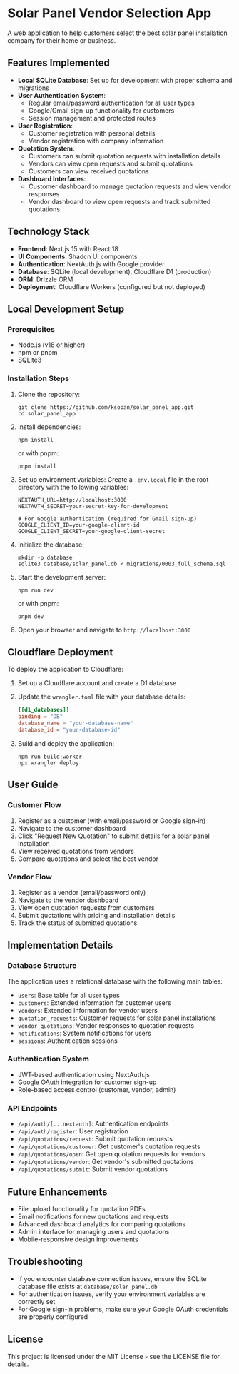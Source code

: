 # Solar Panel Vendor Selection App

A web application to help customers select the best solar panel installation company for their home or business.

## Features Implemented

- **Local SQLite Database**: Set up for development with proper schema and migrations
- **User Authentication System**: 
  - Regular email/password authentication for all user types
  - Google/Gmail sign-up functionality for customers
  - Session management and protected routes
- **User Registration**:
  - Customer registration with personal details
  - Vendor registration with company information
- **Quotation System**:
  - Customers can submit quotation requests with installation details
  - Vendors can view open requests and submit quotations
  - Customers can view received quotations
- **Dashboard Interfaces**:
  - Customer dashboard to manage quotation requests and view vendor responses
  - Vendor dashboard to view open requests and track submitted quotations

## Technology Stack

- **Frontend**: Next.js 15 with React 18
- **UI Components**: Shadcn UI components
- **Authentication**: NextAuth.js with Google provider
- **Database**: SQLite (local development), Cloudflare D1 (production)
- **ORM**: Drizzle ORM
- **Deployment**: Cloudflare Workers (configured but not deployed)

## Local Development Setup

### Prerequisites

- Node.js (v18 or higher)
- npm or pnpm
- SQLite3

### Installation Steps

1. Clone the repository:
   ```
   git clone https://github.com/ksopan/solar_panel_app.git
   cd solar_panel_app
   ```

2. Install dependencies:
   ```
   npm install
   ```
   or with pnpm:
   ```
   pnpm install
   ```

3. Set up environment variables:
   Create a `.env.local` file in the root directory with the following variables:
   ```
   NEXTAUTH_URL=http://localhost:3000
   NEXTAUTH_SECRET=your-secret-key-for-development
   
   # For Google authentication (required for Gmail sign-up)
   GOOGLE_CLIENT_ID=your-google-client-id
   GOOGLE_CLIENT_SECRET=your-google-client-secret
   ```

4. Initialize the database:
   ```
   mkdir -p database
   sqlite3 database/solar_panel.db < migrations/0003_full_schema.sql
   ```

5. Start the development server:
   ```
   npm run dev
   ```
   or with pnpm:
   ```
   pnpm dev
   ```

6. Open your browser and navigate to `http://localhost:3000`

## Cloudflare Deployment

To deploy the application to Cloudflare:

1. Set up a Cloudflare account and create a D1 database

2. Update the `wrangler.toml` file with your database details:
   ```toml
   [[d1_databases]]
   binding = "DB"
   database_name = "your-database-name"
   database_id = "your-database-id"
   ```

3. Build and deploy the application:
   ```
   npm run build:worker
   npx wrangler deploy
   ```

## User Guide

### Customer Flow

1. Register as a customer (with email/password or Google sign-in)
2. Navigate to the customer dashboard
3. Click "Request New Quotation" to submit details for a solar panel installation
4. View received quotations from vendors
5. Compare quotations and select the best vendor

### Vendor Flow

1. Register as a vendor (email/password only)
2. Navigate to the vendor dashboard
3. View open quotation requests from customers
4. Submit quotations with pricing and installation details
5. Track the status of submitted quotations

## Implementation Details

### Database Structure

The application uses a relational database with the following main tables:
- `users`: Base table for all user types
- `customers`: Extended information for customer users
- `vendors`: Extended information for vendor users
- `quotation_requests`: Customer requests for solar panel installations
- `vendor_quotations`: Vendor responses to quotation requests
- `notifications`: System notifications for users
- `sessions`: Authentication sessions

### Authentication System

- JWT-based authentication using NextAuth.js
- Google OAuth integration for customer sign-up
- Role-based access control (customer, vendor, admin)

### API Endpoints

- `/api/auth/[...nextauth]`: Authentication endpoints
- `/api/auth/register`: User registration
- `/api/quotations/request`: Submit quotation requests
- `/api/quotations/customer`: Get customer's quotation requests
- `/api/quotations/open`: Get open quotation requests for vendors
- `/api/quotations/vendor`: Get vendor's submitted quotations
- `/api/quotations/submit`: Submit vendor quotations

## Future Enhancements

- File upload functionality for quotation PDFs
- Email notifications for new quotations and requests
- Advanced dashboard analytics for comparing quotations
- Admin interface for managing users and quotations
- Mobile-responsive design improvements

## Troubleshooting

- If you encounter database connection issues, ensure the SQLite database file exists at `database/solar_panel.db`
- For authentication issues, verify your environment variables are correctly set
- For Google sign-in problems, make sure your Google OAuth credentials are properly configured

## License

This project is licensed under the MIT License - see the LICENSE file for details.
